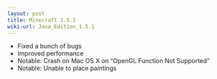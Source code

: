 ```yaml
---
layout: post
title: Minecraft 1.5.1
wiki-url: Java_Edition_1.5.1
---
```


* Fixed a bunch of bugs
* Improved performance
* Notable: Crash on Mac OS X on “OpenGL Function Not Supported”
* Notable: Unable to place paintings
